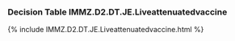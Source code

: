 ### Decision Table IMMZ.D2.DT.JE.Liveattenuatedvaccine
{% include IMMZ.D2.DT.JE.Liveattenuatedvaccine.html %}

